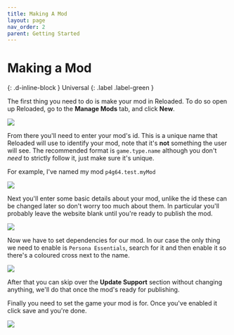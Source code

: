 ```yaml
---
title: Making A Mod 
layout: page
nav_order: 2
parent: Getting Started
---
```


# Making a Mod
{: .d-inline-block }
Universal
{: .label .label-green } 

The first thing you need to do is make your mod in Reloaded. To do so open up Reloaded, go to the **Manage Mods** tab, and click **New**.

![](../../assets/images/getting-started/new-mod.png)

From there you'll need to enter your mod's id. This is a unique name that Reloaded will use to identify your mod, note that it's **not** something the user will see. The recommended format is `game.type.name` although you don't *need* to strictly follow it, just make sure it's unique.

For example, I've named my mod `p4g64.test.myMod`

![](../../assets/images/getting-started/new-mod-id.png)

Next you'll enter some basic details about your mod, unlike the id these can be changed later so don't worry too much about them. In particular you'll probably leave the website blank until you're ready to publish the mod.

![](../../assets/images/getting-started/new-mod-details.png)

Now we have to set dependencies for our mod. In our case the only thing we need to enable is `Persona Essentials`, search for it and then enable it so there's a coloured cross next to the name.

![](../../assets/images/getting-started/new-mod-dependencies.png)

After that you can skip over the **Update Support** section without changing anything, we'll do that once the mod's ready for publishing.

Finally you need to set the game your mod is for. Once you've enabled it click save and you're done.

![](../../assets/images/getting-started/new-mod-game.png)